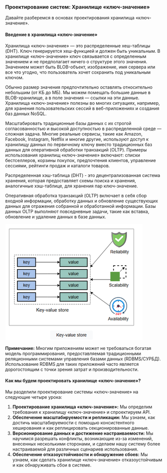 ### Проектирование систем: Хранилище «ключ-значение»

Давайте разберемся в основах проектирования хранилища «ключ-значение».

#### Введение в хранилища «ключ-значение»

Хранилища «ключ-значение» — это распределенные хеш-таблицы (DHT). Ключ генерируется хеш-функцией и должен быть уникальным. В хранилище «ключ-значение» ключ связывается с определенным значением и не предполагает ничего о структуре этого значения. Значением может быть BLOB-объект, изображение, имя сервера или все что угодно, что пользователь хочет сохранить под уникальным ключом.

Обычно размер значения предпочтительно оставлять относительно небольшим (от КБ до МБ). Мы можем помещать большие данные в BLOB-хранилище, а в поле значения — ссылки на эти данные. Хранилища «ключ-значение» полезны во многих ситуациях, например, для хранения пользовательских сессий в веб-приложениях и создания баз данных NoSQL.

Масштабировать традиционные базы данных с их строгой согласованностью и высокой доступностью в распределенной среде — сложная задача. Многие реальные сервисы, такие как Amazon, Facebook, Instagram, Netflix и многие другие, используют доступ к хранилищу данных по первичному ключу вместо традиционных баз данных для оперативной обработки транзакций (OLTP). Примеры использования хранилищ «ключ-значение» включают: списки бестселлеров, корзины покупок, предпочтения клиентов, управление сессиями, рейтинги продаж и каталоги товаров.


Распределенная хэш-таблица (DHT) - это децентрализованная система хранения, которая предоставляет схемы поиска и хранения, аналогичные хэш-таблице, для хранения пар ключ-значение.

Оперативная обработка транзакций (OLTP) включает в себя сбор входной информации, обработку данных и обновление существующих данных для отражения собранной и обработанной информации. Базы данных OLTP выполняют повседневные задачи, такие как вставка, обновление и удаление данных в базе данных.

![img.png](img/img.png)

**Примечание:** Многим приложениям может не требоваться богатая модель программирования, предоставляемая традиционными реляционными системами управления базами данных (RDBMS/СУРБД). Использование RDBMS для таких приложений часто является дорогостоящим с точки зрения затрат и производительности.

#### Как мы будем проектировать хранилище «ключ-значение»?

Мы разделили проектирование системы «ключ-значение» на следующие четыре урока:

1.  **Проектирование хранилища «ключ-значение»:** Мы определим требования к хранилищу «ключ-значение» и спроектируем API.
2.  **Обеспечение масштабируемости и репликации:** Мы узнаем, как достичь масштабируемости с помощью консистентного хеширования и как реплицировать секционированные данные.
3.  **Версионирование данных и достижение настраиваемости:** Мы научимся разрешать конфликты, возникающие из-за изменений, внесенных несколькими сторонами, и сделаем нашу систему более настраиваемой для различных сценариев использования.
4.  **Обеспечение отказоустойчивости и обнаружение сбоев:** Мы узнаем, как сделать хранилище «ключ-значение» отказоустойчивым и как обнаруживать сбои в системе.